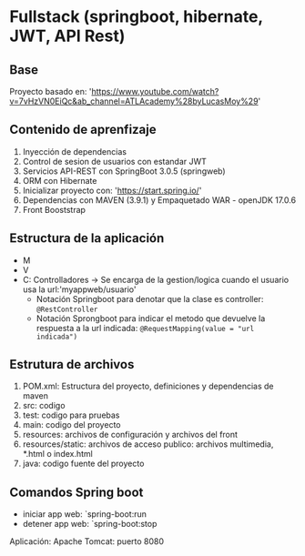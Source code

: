 # Fullstack (springboot, hibernate, JWT, API Rest)

## Base

Proyecto basado en: 'https://www.youtube.com/watch?v=7vHzVN0EiQc&ab_channel=ATLAcademy%28byLucasMoy%29'

## Contenido de aprenfizaje

1. Inyección de dependencias
2. Control de sesion de usuarios con estandar JWT
3. Servicios API-REST con SpringBoot 3.0.5 (springweb)
4. ORM con Hibernate
5. Inicializar proyecto con: 'https://start.spring.io/'
6. Dependencias con MAVEN (3.9.1) y Empaquetado WAR - openJDK 17.0.6
7. Front Booststrap

## Estructura de la aplicación

- M
- V
- C: Controlladores -> Se encarga de la gestion/logica cuando el usuario usa la url:'myappweb/usuario'
	- Notación Springboot para denotar que la clase es controller: `@RestController`
	- Notación Sprongboot para indicar el metodo que devuelve la respuesta a la url indicada: `@RequestMapping(value = "url indicada")` 
	

## Estrutura de archivos

1. POM.xml: Estructura del proyecto, definiciones y dependencias de maven
2. src: codigo
3. test: codigo para pruebas
4. main: codigo del proyecto
5. resources: archivos de configuración y archivos del front
6. resources/static: archivos de acceso publico: archivos multimedia, *.html o index.html
7. java: codigo fuente del proyecto

## Comandos Spring boot

- iniciar app web: `spring-boot:run
- detener app web: `spring-boot:stop

Aplicación: Apache Tomcat: puerto 8080

